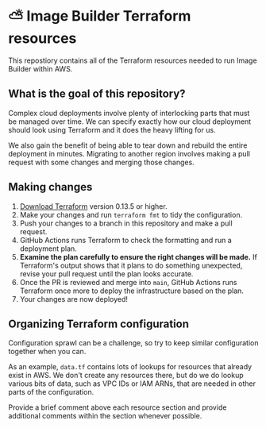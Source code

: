 # ⛅ Image Builder Terraform resources

This repostiory contains all of the Terraform resources needed to run Image
Builder within AWS.

## What is the goal of this repository?

Complex cloud deployments involve plenty of interlocking parts that must be
managed over time. We can specify exactly how our cloud deployment should look
using Terraform and it does the heavy lifting for us.

We also gain the benefit of being able to tear down and rebuild the entire
deployment in minutes. Migrating to another region involves making a pull
request with some changes and merging those changes.

## Making changes

1. [Download Terraform] version 0.13.5 or higher.
1. Make your changes and run `terraform fmt` to tidy the configuration.
1. Push your changes to a branch in this repository and make a pull request.
1. GitHub Actions runs Terraform to check the formatting and run a deployment
   plan.
1. **Examine the plan carefully to ensure the right changes will be made.** If
   Terraform's output shows that it plans to do something unexpected, revise
   your pull request until the plan looks accurate.
1. Once the PR is reviewed and merge into `main`, GitHub Actions runs
   Terraform once more to deploy the infrastructure based on the plan.
1. Your changes are now deployed!

[Download Terraform]: https://www.terraform.io/downloads.html

## Organizing Terraform configuration

Configuration sprawl can be a challenge, so try to keep similar configuration
together when you can.

As an example, `data.tf` contains lots of lookups for resources that already
exist in AWS. We don't create any resources there, but do we do lookup various
bits of data, such as VPC IDs or IAM ARNs, that are needed in other parts of
the configuration.

Provide a brief comment above each resource section and provide additional
comments within the section whenever possible.
